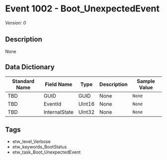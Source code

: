 # Event 1002 - Boot_UnexpectedEvent
###### Version: 0

## Description
None

## Data Dictionary
|Standard Name|Field Name|Type|Description|Sample Value|
|---|---|---|---|---|
|TBD|GUID|GUID|None|`None`|
|TBD|EventId|UInt16|None|`None`|
|TBD|InternalState|UInt32|None|`None`|

## Tags
* etw_level_Verbose
* etw_keywords_BootStatus
* etw_task_Boot_UnexpectedEvent